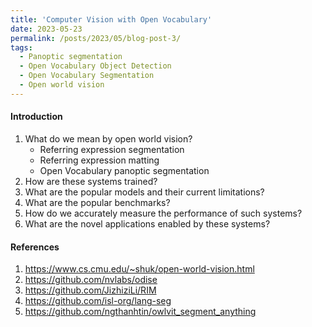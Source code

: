```yaml
---
title: 'Computer Vision with Open Vocabulary'
date: 2023-05-23
permalink: /posts/2023/05/blog-post-3/
tags:
  - Panoptic segmentation
  - Open Vocabulary Object Detection
  - Open Vocabulary Segmentation
  - Open world vision
---
```


<div>
    <script
      type="module"
      src="https://unpkg.com/@google/model-viewer/dist/model-viewer.min.js"
    ></script>
      <model-viewer
   src="https://rawcdn.githack.com/BabylonJS/Exporters/422493778d6ffbc2980e83e46eb94729bbeada0c/Maya/Samples/glTF%202.0/T-Rex/trex_running.gltf"
        alt="dragon"
        auto-rotate
        camera-controls
      ></model-viewer>
</div>


#### Introduction

1. What do we mean by open world vision?
    - Referring expression segmentation
    - Referring expression matting
    - Open Vocabulary panoptic segmentation
2. How are these systems trained?
3. What are the popular models and their current limitations?
4. What are the popular benchmarks? 
5. How do we accurately measure the performance of such systems?
6. What are the novel applications enabled by these systems?

#### References
1. https://www.cs.cmu.edu/~shuk/open-world-vision.html
2. https://github.com/nvlabs/odise
3. https://github.com/JizhiziLi/RIM
4. https://github.com/isl-org/lang-seg
5. https://github.com/ngthanhtin/owlvit_segment_anything




